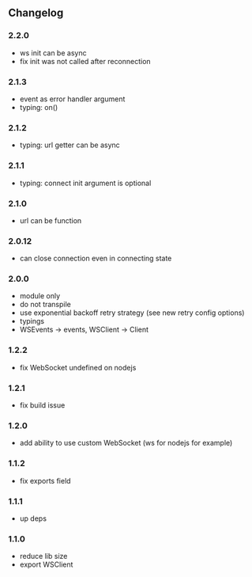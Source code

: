 ## Changelog

### 2.2.0

- ws init can be async
- fix init was not called after reconnection

### 2.1.3

- event as error handler argument
- typing: on()


### 2.1.2

- typing: url getter can be async

### 2.1.1

- typing: connect init argument is optional

### 2.1.0

- url can be function

### 2.0.12

- can close connection even in connecting state

### 2.0.0

- module only
- do not transpile
- use exponential backoff retry strategy (see new retry config options)
- typings
- WSEvents -> events, WSClient -> Client

### 1.2.2

- fix WebSocket undefined on nodejs

### 1.2.1

- fix build issue

### 1.2.0

- add ability to use custom WebSocket (ws for nodejs for example)

### 1.1.2

- fix exports field

### 1.1.1

- up deps

### 1.1.0

- reduce lib size
- export WSClient
